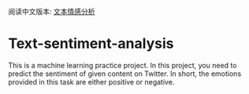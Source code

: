 阅读中文版本: [文本情感分析](README.zh.md)
# Text-sentiment-analysis
This is a machine learning practice project. In this project, you need to predict the sentiment of given content on Twitter. In short, the emotions provided in this task are either positive or negative.

